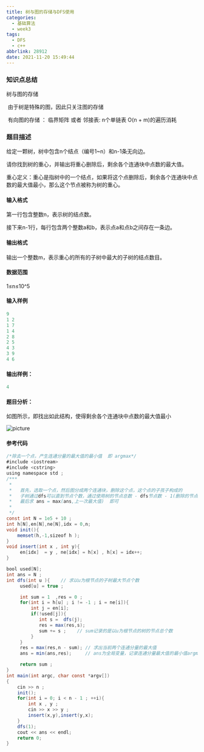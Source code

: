 ```yaml
---
title: 树与图的存储与DFS使用
categories:
  - 基础算法
  - week3
tags:
  - DFS
  - c++
abbrlink: 28912
date: 2021-11-20 15:49:44
---
```

### 知识点总结

树与图的存储

​	由于树是特殊的图，因此只关注图的存储<!-- more -->

​	有向图的存储 ：  临界矩阵 或者  邻接表: n个单链表   O(n + m)的遍历消耗

### 题目描述

给定一颗树，树中包含n个结点（编号1~n）和n-1条无向边。

请你找到树的重心，并输出将重心删除后，剩余各个连通块中点数的最大值。

重心定义：重心是指树中的一个结点，如果将这个点删除后，剩余各个连通块中点数的最大值最小，那么这个节点被称为树的重心。

#### 输入格式

第一行包含整数n，表示树的结点数。

接下来n-1行，每行包含两个整数a和b，表示点a和点b之间存在一条边。

#### 输出格式

输出一个整数m，表示重心的所有的子树中最大的子树的结点数目。

#### 数据范围

1≤n≤10^5

#### 输入样例

```java
9
1 2
1 7
1 4
2 8
2 5
4 3
3 9
4 6
```

#### 输出样例：

```java
4
```

#### 题目分析：

如图所示，即找出如此结构，使得剩余各个连通块中点数的最大值最小

![picture](/img/treedfs.png)

#### 参考代码

```java
/*除去一个点，产生连通分量的最大值的最小值  即 argmax*/
#include <iostream>
#include <cstring>
using namespace std ;
/***
 * 
 *   首先，选取一个点，然后图分成两个连通块，删除这个点，这个点的子孩子构成的
 *   子树通过dfs可以直到节点个数，通过使用树的节点总数 - dfs节点数 - 1(删除的节点) = 另一个子图节点数个数
 *   最后求 ans = max(ans,上一次最大值)  即可
 * 
 */
const int N = 1e5 + 10 ;
int h[N],en[N],ne[N],idx = 0,n;
void init(){
    memset(h,-1,sizeof h );
}
void insert(int x , int y){
     en[idx]  = y , ne[idx] = h[x] , h[x] = idx++;
}

bool used[N];
int ans = N ;
int dfs(int u ){    // 求以u为根节点的子树最大节点个数             
     used[u] = true ;

     int sum = 1  ,res = 0 ; 
     for(int i = h[u] ; i != -1 ; i = ne[i]){
         int j = en[i];
         if(!used[j]){
            int s =  dfs(j);
            res = max(res,s);  
            sum += s ;    // sum记录的是以u为根节点的树的节点总个数
         }
     }
     res = max(res,n - sum); // 求出当前两个连通分量的最大值
     ans = min(ans,res);     // ans为全局变量，记录连通分量最大值的最小值argmin

     return sum ;
}
int main(int argc, char const *argv[])
{
    cin >> n ;
    init();
    for(int i = 0; i < n - 1 ; ++i){
        int x , y ;
        cin >> x >> y ;
        insert(x,y),insert(y,x);
    }
    dfs(1);
    cout << ans << endl;
    return 0;
}
```


